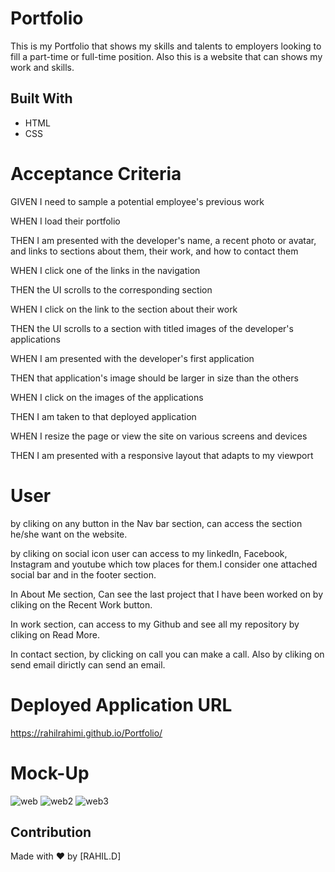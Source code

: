 # Portfolio
This is my Portfolio that shows my skills and talents to employers looking to fill a part-time or full-time position. Also this is a website that can shows my work and skills.

## Built With
* HTML
* CSS

# Acceptance Criteria
GIVEN I need to sample a potential employee's previous work

WHEN I load their portfolio

THEN I am presented with the developer's name, a recent photo or avatar, and links 
to sections about them, their work, and how to contact them

WHEN I click one of the links in the navigation

THEN the UI scrolls to the corresponding section

WHEN I click on the link to the section about their work

THEN the UI scrolls to a section with titled images of the developer's applications

WHEN I am presented with the developer's first application

THEN that application's image should be larger in size than the others

WHEN I click on the images of the applications

THEN I am taken to that deployed application

WHEN I resize the page or view the site on various screens and devices

THEN I am presented with a responsive layout that adapts to my viewport


# User
by cliking on any button in the Nav bar section, can access the section he/she want on the website.

by cliking on social icon user can access to my linkedIn, Facebook, Instagram and youtube which tow places for them.I consider one attached social bar and in the footer section.

In About Me section, Can see the last project that I have been worked on by cliking on the Recent Work button.

In work section, can access to my Github and see all my repository by cliking on Read More.

In contact section, by clicking on call you can make a call. Also by cliking on send email dirictly can send an email.

# Deployed Application URL
https://rahilrahimi.github.io/Portfolio/

# Mock-Up
![web](https://user-images.githubusercontent.com/87342751/136629925-f3f92b58-44a2-4082-8af4-01057579ceaa.PNG)
![web2](https://user-images.githubusercontent.com/87342751/136629966-6935a905-7f84-43a4-a6b6-8aa4d3b11e76.PNG)
![web3](https://user-images.githubusercontent.com/87342751/136629995-28aadfee-8afd-4a21-9c25-609ca941d431.PNG)


## Contribution
Made with ❤️ by [RAHIL.D]



